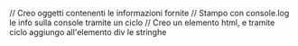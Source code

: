// Creo oggetti contenenti le informazioni fornite
// Stampo con console.log le info sulla console tramite un ciclo
// Creo un elemento html, e tramite ciclo aggiungo all'elemento div le stringhe